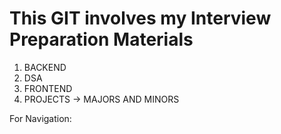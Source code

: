 # This GIT involves my Interview Preparation Materials

1. BACKEND
2. DSA
3. FRONTEND
4. PROJECTS -> MAJORS AND MINORS

For Navigation:
